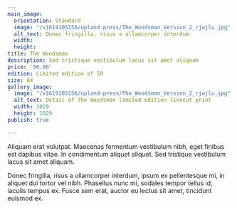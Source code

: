 ```yaml
---
main_image:
  orientation: Standard
  image: "/v1619105156/upland-press/The_Woodsman_Version_2_rjwjlu.jpg"
  alt_text: Donec fringilla, risus a ullamcorper interdum
  width: 
  height: 
title: The Woodsman
description: Sed tristique vestibulum lacus sit amet aliquam
price: '50.00'
edition: Limited edition of 50
size: A4
gallery_image:
  image: "/v1619105156/upland-press/The_Woodsman_Version_2_rjwjlu.jpg"
  alt_text: Detail of The Woodsman limited edition linocut print
  width: 1029
  height: 1029
publish: true

---
```

Aliquam erat volutpat. Maecenas fermentum vestibulum nibh, eget finibus est dapibus vitae. In condimentum aliquet aliquet. Sed tristique vestibulum lacus sit amet aliquam. 

Donec fringilla, risus a ullamcorper interdum, ipsum ex pellentesque mi, in aliquet dui tortor vel nibh. Phasellus nunc mi, sodales tempor tellus id, iaculis tempus ex. Fusce sem erat, auctor eu lectus sit amet, tincidunt euismod ex.